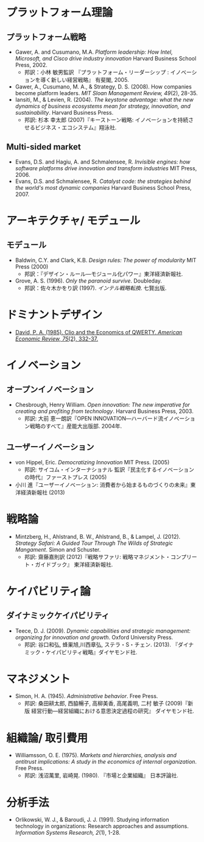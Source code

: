# プラットフォーム理論
## プラットフォーム戦略
- Gawer, A. and Cusumano, M.A. _Platform leadership: How Intel, Microsoft, and Cisco drive industry innovation_ Harvard Business School Press, 2002.
  - 邦訳：小林 敏男監訳 『プラットフォーム・リーダーシップ : イノベーションを導く新しい経営戦略』 有斐閣, 2005.
- Gawer, A., Cusumano, M. A., & Strategy, D. S. (2008). How companies become platform leaders. _MIT Sloan Management Review, 49_(2), 28-35.
- Iansiti, M., & Levien, R. (2004). _The keystone advantage: what the new dynamics of business ecosystems mean for strategy, innovation, and sustainability_. Harvard Business Press.     
  - 邦訳: 杉本 幸太郎 (2007)『キーストーン戦略: イノベーションを持続させるビジネス・エコシステム』翔泳社.



## Multi-sided market
- Evans, D.S. and Hagiu, A. and Schmalensee, R. _Invisible engines: how software platforms drive innovation and transform industries_ MIT Press, 2006.
- Evans, D.S. and Schmalensee, R. _Catalyst code: the strategies behind the world's most dynamic companies_ Harvard Business School Press, 2007.

# アーキテクチャ/ モデュール
## モデュール
- Baldwin, C.Y. and Clark, K.B. _Design rules: The power of modularity_ MIT Press (2000)
  - 邦訳：『デザイン・ルール―モジュール化パワー』東洋経済新報社.
- Grove, A. S. (1996). _Only the paranoid survive_. Doubleday.
  - 邦訳：佐々木かをり訳 (1997). _インテル戦略転換_. 七賢出版.

# ドミナントデザイン
- [David, P. A. (1985). Clio and the Economics of QWERTY. _American Economic Review, 75_(2), 332-37.](https://github.com/icat-lab/icat_lab/wiki/Clio-and-the-Economics-of-QWERTY)

# イノベーション
## オープンイノベーション
- Chesbrough, Henry William. _Open innovation: The new imperative for creating and profiting from technology_. Harvard Business Press, 2003.
  - 邦訳: 大前 恵一朗訳『OPEN INNOVATION―ハーバード流イノベーション戦略のすべて』産能大出版部. 2004年.

## ユーザーイノベーション
- von Hippel, Eric. _Democratizing Innovation_ MIT Press. (2005)
  - 邦訳: サイコム・インターナショナル 監訳『民主化するイノベーションの時代』ファーストプレス (2005)
- 小川 進『ユーザーイノベーション: 消費者から始まるものづくりの未来』東洋経済新報社 (2013)


# 戦略論
- Mintzberg, H., Ahlstrand, B. W., Ahlstrand, B., & Lampel, J. (2012). _Strategy Safari: A Guided Tour Through The Wilds of Strategic Mangament_. Simon and Schuster.
  - 邦訳: 齋藤嘉則訳 (2012)『戦略サファリ: 戦略マネジメント・コンプリート・ガイドブック』 東洋経済新報社.

# ケイパビリティ論
## ダイナミックケイパビリティ
- Teece, D. J. (2009). _Dynamic capabilities and strategic management: organizing for innovation and growth_. Oxford University Press.
  - 邦訳: 谷口和弘, 蜂巣旭,川西章弘, ステラ・S・チェン. (2013). 『ダイナミック・ケイパビリティ戦略』ダイヤモンド社.

# マネジメント
- Simon, H. A. (1945). _Administrative behavior_. Free Press.
  - 邦訳: 桑田耕太郎, 西脇暢子, 高柳美香, 高尾義明, 二村 敏子 (2009)『新版 経営行動―経営組織における意思決定過程の研究』 ダイヤモンド社.

# 組織論/ 取引費用
- Williamsson, O. E. (1975). _Markets and hierarchies, analysis and antitrust implications: A study in the economics of internal organization_. Free Press.
  - 邦訳: 浅沼萬里, 岩崎晃. (1980). 『市場と企業組織』 日本評論社.


# 分析手法
- Orlikowski, W. J., & Baroudi, J. J. (1991). Studying information technology in organizations: Research approaches and assumptions. _Information Systems Research, 2_(1), 1-28.

